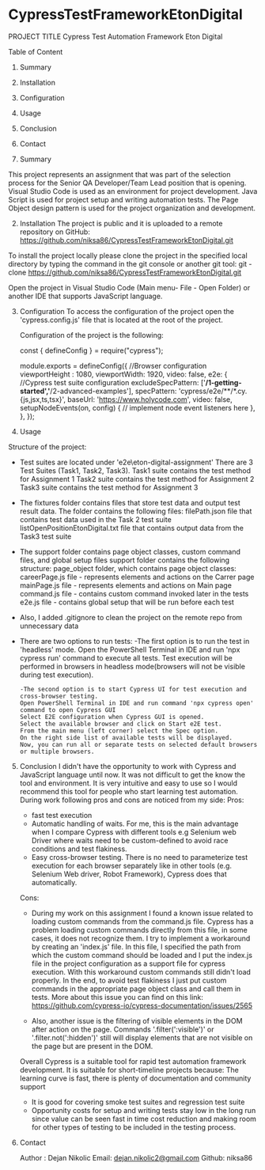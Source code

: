 # CypressTestFrameworkEtonDigital
PROJECT TITLE
Cypress Test Automation Framework Eton Digital

Table of Content
1. Summary
2. Installation
3. Configuration
4. Usage
5. Conclusion
6. Contact

1. Summary

This project represents an assignment that was part of the selection process for the Senior QA Developer/Team Lead position that is opening.
Visual Studio Code is used as an environment for project development.
Java Script is used for project setup and writing automation tests.
The Page Object design pattern is used for the project organization and development. 

2. Installation
The project is public and it is uploaded to a remote repository on GitHub:
https://github.com/niksa86/CypressTestFrameworkEtonDigital.git

To install the project locally please clone the project in the specified local directory by typing the command in the git console or another git tool:
git -clone https://github.com/niksa86/CypressTestFrameworkEtonDigital.git

Open the project in Visual Studio Code (Main menu- File - Open Folder) or another IDE that supports JavaScript language.

3. Configuration
To access the configuration of the project open the 'cypress.config.js' file that is located at the root of the project.

    Configuration of the project is the following:

    const { defineConfig } = require("cypress");

    module.exports = defineConfig({
        //Browser configuration
        viewportHeight : 1080, 
        viewportWidth: 1920, 
        video: false, 
    e2e: {
        //Cypress test suite configuration
        excludeSpecPattern: ['**/1-getting-started','**/2-advanced-examples'],
        specPattern: 'cypress/e2e/**/*.cy.{js,jsx,ts,tsx}',
        baseUrl: 'https://www.holycode.com',
        video: false,
        setupNodeEvents(on, config) {
            // implement node event listeners here
        },
    },
});

4. Usage

Structure of the project:
 -  Test suites are located under 'e2e\eton-digital-assignment'
    There are 3 Test Suites (Task1, Task2, Task3).
        Task1 suite contains the test method for Assignment 1
        Task2 suite contains the test method for Assignment 2
        Task3 suite contains the test method for Assignment 3

 -  The fixtures folder contains files that store test data and output test result data. 
    The folder contains the following files:
        filePath.json file that contains test data used in the Task 2 test suite
        listOpenPositionEtonDigital.txt file that contains output data from the Task3 test suite

 -  The support folder contains page object classes, custom command files, and global setup files
    support folder contains the following structure:
        page_object folder, which contains page object classes:
            careerPage.js file -  represents elements and actions on the Carrer page
            mainPage.js file -  represents elements and actions on Main page
        command.js file - contains custom command invoked later in the tests
        e2e.js file - contains global setup that will be run before each test

 -  Also, I added .gitignore to clean the project on the remote repo from unnecessary data

 -  There are two options to run tests:
        -The first option is to run the test in 'headless' mode. Open the PowerShell Terminal in IDE and run 'npx cypress run' command to execute all tests. Test execution will be performed in browsers in headless mode(browsers will not be visible during test execution).

        -The second option is to start Cypress UI for test execution and cross-browser testing. 
        Open PowerShell Terminal in IDE and run command 'npx cypress open' command to open Cypress GUI
        Select E2E configuration when Cypress GUI is opened.
        Select the available browser and click on Start e2E test.
        From the main menu (left corner) select the Spec option.
        On the right side list of available tests will be displayed. 
        Now, you can run all or separate tests on selected default browsers or multiple browsers. 

5. Conclusion
I didn't have the opportunity to work with Cypress and JavaScript language until now. It was not  difficult to get the know the tool and environment. It is very intuitive and easy to use so I would recommend this tool for people who start learning test automation. During work following pros and cons are noticed from my side:
    Pros:
     - fast test execution
     - Automatic handling of waits. For me, this is the main advantage when  I compare Cypress with different tools e.g Selenium web Driver where waits need to be custom-defined to avoid race conditions and test flakiness. 
     - Easy cross-browser testing. There is no need to parameterize test execution for each browser separately like in other tools (e.g. Selenium Web driver, Robot Framework), Cypress does that automatically.

     Cons:
     - During my work on this assignment I found a known issue related to loading custom commands from the command.js file. Cypress has a problem loading custom commands directly from this file, in some cases, it does not recognize them. I try to implement a workaround by creating an 'index.js' file. In this file, I specified the path from which the custom command should be loaded and I put the index.js file in the project configuration as a support file for cypress execution. With this workaround custom commands still didn't load properly. In the end, to avoid test flakiness I just put custom commands in the appropriate page object class and call them in tests. More about this issue you can find on this link: https://github.com/cypress-io/cypress-documentation/issues/2565

     - Also, another issue is the filtering of visible elements in the DOM after action on the page. Commands '.filter(':visible')' or '.filter.not(':hidden')' still will display elements that are not visible on the page but are present in the DOM.

     
     Overall Cypress is a suitable tool for rapid test automation framework development. 
     It is suitable for short-timeline projects because:
     The learning curve is fast, there is plenty of documentation and community support
     - It is good for covering smoke test suites and regression test suite
     - Opportunity costs for setup and writing tests stay low in the long run since value can be seen fast in time cost reduction and making room for other types of testing to be included in the testing process. 

6. Contact
   
   Author :  Dejan Nikolic
   Email:    dejan.nikolic2@gmail.com
   Github:   niksa86





